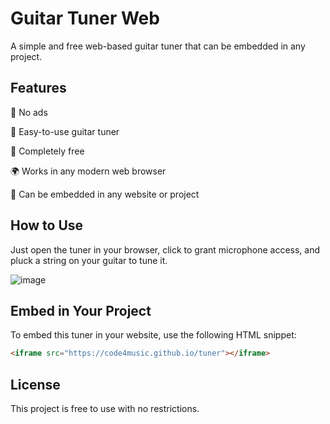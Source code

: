 # Guitar Tuner Web

A simple and free web-based guitar tuner that can be embedded in any project.

## Features

🚫 No ads

🎸 Easy-to-use guitar tuner

💯 Completely free

🌍 Works in any modern web browser

🔗 Can be embedded in any website or project

## How to Use

Just open the tuner in your browser, click to grant microphone access,
and pluck a string on your guitar to tune it.

![image](https://github.com/user-attachments/assets/ada81d89-965e-416b-916f-519fb44d4dd2)


## Embed in Your Project

To embed this tuner in your website, use the following HTML snippet:

```html
<iframe src="https://code4music.github.io/tuner"></iframe>
```

## License

This project is free to use with no restrictions.
